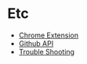 # Etc

- [Chrome Extension](./ChromeExtension.md)
- [Github API](./Github-API.md)
- [Trouble Shooting]('./TroubleShooting.md')